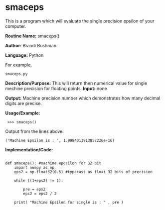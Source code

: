 # smaceps
This is a program which will evaluate the single precision epsilon of your computer.

**Routine Name:**           smaceps()

**Author:** Brandi Bushman

**Language:** Python

For example,

    smaceps.py


**Description/Purpose:** This will return then numerical value for single mechine precision for floating points. 
**Input:** none

**Output:** Machine precision number which demonstrates how many decimal digits are precise. 

**Usage/Example:**

     >>> smaceps()
      
Output from the lines above:

    ('Machine Epsilon is : ', 1.9984013913857226e-16)
      
**Implementation/Code:**
 
~~~

def smaceps(): #machine eposilon for 32 bit
    import numpy as np
    eps2 = np.float32(0.5) #typecast as float 32 bits of precision   
      
    while ((1+eps2) != 1): 

        pre = eps2 
        eps2 = eps2 / 2
        
    print( "Machine Epsilon for single is : " , pre )
            

~~~
